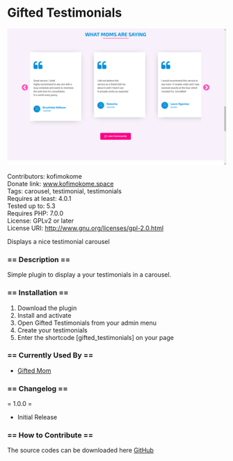 # Gifted Testimonials

![alt text](assets/images/screenshot-1.png)

Contributors: kofimokome <br/>
Donate link: www.kofimokome.space <br />
Tags: carousel, testimonial, testimonials <br />
Requires at least: 4.0.1 <br />
Tested up to: 5.3 <br />
Requires PHP: 7.0.0 <br />
License: GPLv2 or later <br />
License URI: http://www.gnu.org/licenses/gpl-2.0.html <br />

Displays a nice testimonial carousel

### == Description ==

Simple plugin to display a your testimonials in a carousel.

### == Installation ==

1. Download the plugin
2. Install and activate
3. Open Gifted Testimonials from your admin menu
4. Create your testimonials
5. Enter the shortcode [gifted_testimonials] on your page

### == Currently Used By ==

* [Gifted Mom](https://giftedmom.co)

### == Changelog ==

= 1.0.0 =
* Initial Release

### == How to Contribute ==
The source codes can be downloaded here [GitHub](https://github.com/kofimokome/gifted-testimonials.git)